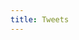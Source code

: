 ```yaml
---
title: Tweets
---
```


<Tweet id="1358199505280262150" />

<Tweet id="1361770660306034690" />

<Tweet id="1361684588238528515" />

<Tweet id="1361968893401714693" />

<Tweet id="1361745596357443590" />